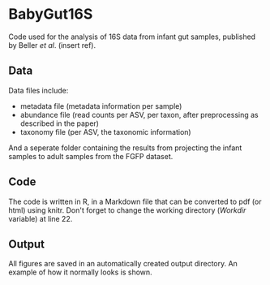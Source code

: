 # BabyGut16S
Code used for the analysis of 16S data from infant gut samples, published by Beller *et al*. (insert ref).
## Data
Data files include: 
- metadata file (metadata information per sample)
- abundance file (read counts per ASV, per taxon, after preprocessing as described in the paper)
- taxonomy file (per ASV, the taxonomic information)

And a seperate folder containing the results from projecting the infant samples to adult samples from the FGFP dataset.
## Code
The code is written in R, in a Markdown file that can be converted to pdf (or html) using knitr.
Don't forget to change the working directory (*Workdir* variable) at line 22.
## Output
All figures are saved in an automatically created output directory.
An example of how it normally looks is shown.
